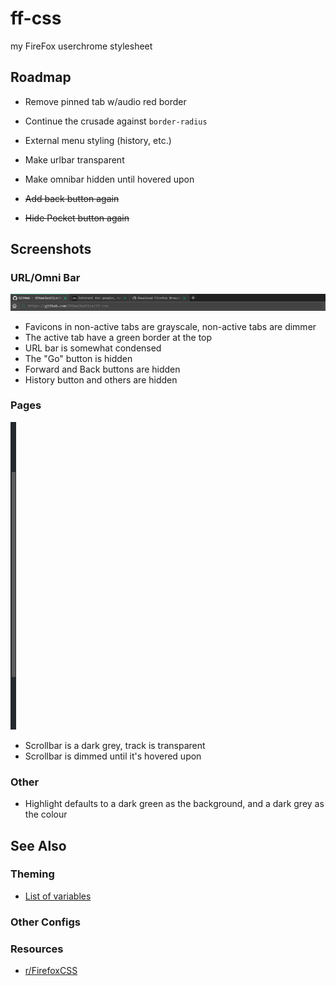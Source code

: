 # ff-css

my FireFox userchrome stylesheet

## Roadmap

+ Remove pinned tab w/audio red border
+ Continue the crusade against `border-radius`
+ External menu styling (history, etc.)
+ Make urlbar transparent
+ Make omnibar hidden until hovered upon

+ ~~Add back button again~~
+ ~~Hide Pocket button again~~

## Screenshots

### URL/Omni Bar

![URL bar](https://github.com/EthanJustice/ff-css/blob/master/media/urlbar.png)

+ Favicons in non-active tabs are grayscale, non-active tabs are dimmer
+ The active tab have a green border at the top
+ URL bar is somewhat condensed
+ The "Go" button is hidden
+ Forward and Back buttons are hidden
+ History button and others are hidden

### Pages

![Scrollbar](https://github.com/EthanJustice/ff-css/blob/master/media/scrollbar.png)

+ Scrollbar is a dark grey, track is transparent
+ Scrollbar is dimmed until it's hovered upon

### Other

+ Highlight defaults to a dark green as the background, and a dark grey as the colour

## See Also

### Theming

+ [List of variables](https://gist.github.com/MrOtherGuy/a673848c95823225f7b198199f87a396)

### Other Configs

### Resources

+ [r/FirefoxCSS](https://old.reddit.com/r/FirefoxCSS/)
